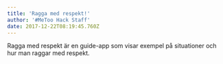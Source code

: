 ```yaml
---
title: 'Ragga med respekt!'
author: '#MeToo Hack Staff'
date: 2017-12-22T08:19:45.760Z
---
```

Ragga med respekt är en guide-app som visar exempel på situationer och hur man raggar med respekt.
